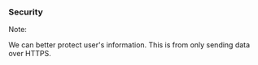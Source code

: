 ### Security

Note:

We can better protect user's information. This is from only sending data over HTTPS.
